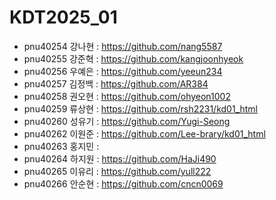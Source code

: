 # KDT2025_01

+ pnu40254	강나현 : https://github.com/nang5587
+ pnu40255	강준혁 : https://github.com/kangjoonhyeok
+ pnu40256	우예은 : https://github.com/yeeun234
+ pnu40257	김정백 : https://github.com/AR384
+ pnu40258	권오현 : https://github.com/ohyeon1002
+ pnu40259	류상현 : https://github.com/rsh2231/kd01_html
+ pnu40260	성유기 : https://github.com/Yugi-Seong
+ pnu40262	이원준 : https://github.com/Lee-brary/kd01_html
+ pnu40263	홍지민 :
+ pnu40264	하지원 : https://github.com/HaJi490
+ pnu40265	이유리 : https://github.com/yull222
+ pnu40266	안순현 : https://github.com/cncn0069
